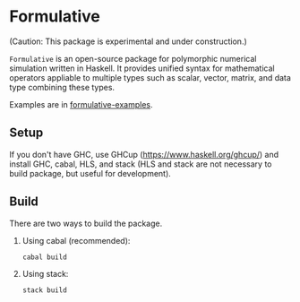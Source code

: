 # Formulative

(Caution: This package is experimental and under construction.)

`Formulative` is an open-source package for polymorphic numerical simulation written in Haskell. It provides unified syntax for mathematical operators appliable to multiple types such as scalar, vector, matrix, and data type combining these types.

Examples are in [formulative-examples](formulative-examples).

## Setup

If you don't have GHC, use GHCup (https://www.haskell.org/ghcup/) and install GHC, cabal, HLS, and stack (HLS and stack are not necessary to build package, but useful for development).

## Build

There are two ways to build the package.

1. Using cabal (recommended):

    ```
    cabal build
    ```

2. Using stack:

    ```
    stack build
    ```
